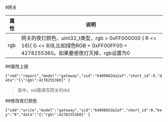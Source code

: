#网关

| 属性 | 说明 |
| -- | -- |
| rgb | 网关的夜灯颜色，uint32_t类型，rgb = 0xFF000000 ( R << 16)( G << 8)B,比如绿色RGB = 0xFF00FF00 = 4278255360。如果要使夜灯灭掉，rgb设置为0 |

##属性上报

```{"cmd":"report","model":"gateway","sid":"6409802da2af","short_id":0,"data":"{\"rgb\":4278255360}" }```

> 其中，sid需填写网关的did

##修改夜灯颜色

```{"cmd":"write","model":"gateway","sid":"6409802da2af","short_id":0,"key":"8","data":"{\"rgb\":4278255360}" }```



